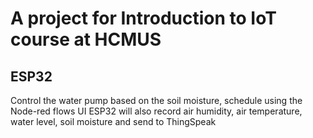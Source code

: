 # A project for Introduction to IoT course at HCMUS
## ESP32
Control the water pump based on the soil moisture, schedule using the Node-red flows UI
ESP32 will also record air humidity, air temperature, water level, soil moisture and send to ThingSpeak
